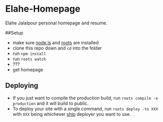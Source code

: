 # Elahe-Homepage

Elahe Jalalpour personal homepage and resume.

##Setup

- make sure [node.js](http://nodejs.org) and [roots](http://roots.cx) are installed
- clone this repo down and `cd` into the folder
- run `npm install`
- run `roots watch`
- ???
- get homepage

## Deploying

- If you just want to compile the production build, run `roots compile -e production` and it will build to public.
- To deploy your site with a single command, run `roots deploy -to XXX` with `XXX` being whichever
 [ship](https://github.com/carrot/ship#usage) deployer you want to use.
